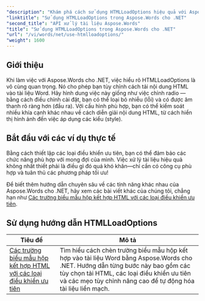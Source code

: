 ```yaml
---
"description": "Khám phá cách sử dụng HTMLLoadOptions hiệu quả với Aspose.Words cho .NET trong hướng dẫn toàn diện của chúng tôi. Tìm hiểu về các tính năng, mẹo và ví dụ thực tế."
"linktitle": "Sử dụng HTMLLoadOptions trong Aspose.Words cho .NET"
"second_title": "API xử lý tài liệu Aspose.Words"
"title": "Sử dụng HTMLLoadOptions trong Aspose.Words cho .NET"
"url": "/vi/words/net/use-htmlloadoptions/"
"weight": 1600
---
```


## Giới thiệu
 
Khi làm việc với Aspose.Words cho .NET, việc hiểu rõ HTMLLoadOptions là vô cùng quan trọng. Nó cho phép bạn tùy chỉnh cách tải nội dung HTML vào tài liệu Word. Hãy hình dung việc này giống như việc chỉnh radio — bằng cách điều chỉnh cài đặt, bạn có thể loại bỏ nhiễu (lỗi) và có được âm thanh rõ ràng hơn (đầu ra). Với cấu hình phù hợp, bạn có thể kiểm soát nhiều khía cạnh khác nhau về cách diễn giải nội dung HTML, từ cách hiển thị hình ảnh đến việc áp dụng các kiểu (style).  

## Bắt đầu với các ví dụ thực tế  

Bằng cách thiết lập các loại điều khiển ưu tiên, bạn có thể đảm bảo các chức năng phù hợp với mong đợi của mình. Việc xử lý tài liệu hiệu quả không nhất thiết phải là điều gì đó quá khó khăn—chỉ cần có công cụ phù hợp và tuân thủ các phương pháp tối ưu!

Để biết thêm hướng dẫn chuyên sâu về các tính năng khác nhau của Aspose.Words cho .NET, hãy xem các bài viết khác của chúng tôi, chẳng hạn như [Các trường biểu mẫu hộp kết hợp HTML với các loại điều khiển ưu tiên](./html-combo-box-form-fields-with-preferred-control-types/).

 ## Sử dụng hướng dẫn HTMLLoadOptions
| Tiêu đề | Mô tả |
| --- | --- |
| [Các trường biểu mẫu hộp kết hợp HTML với các loại điều khiển ưu tiên](./html-combo-box-form-fields-with-preferred-control-types/) | Tìm hiểu cách chèn trường biểu mẫu hộp kết hợp vào tài liệu Word bằng Aspose.Words cho .NET. Hướng dẫn từng bước này bao gồm các tùy chọn tải HTML, các loại điều khiển ưu tiên và các mẹo tùy chỉnh nâng cao để tự động hóa tài liệu liền mạch. |